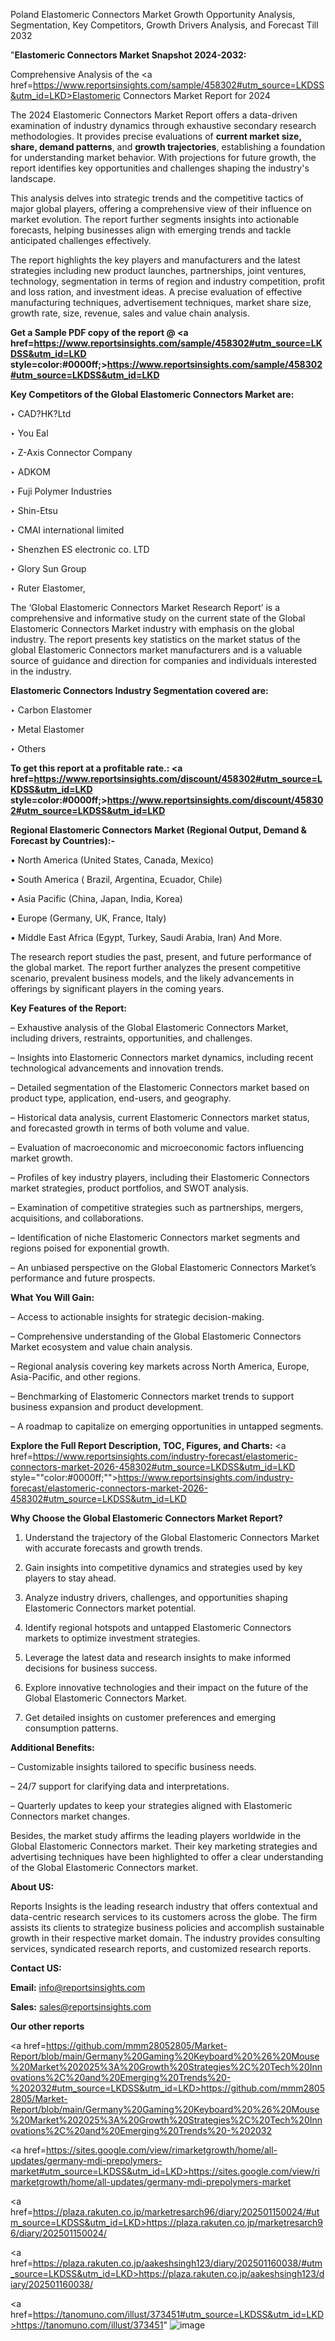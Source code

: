 Poland Elastomeric Connectors Market Growth Opportunity Analysis, Segmentation, Key Competitors, Growth Drivers Analysis, and Forecast Till 2032

"<strong>Elastomeric Connectors Market Snapshot 2024-2032:</strong>

Comprehensive Analysis of the <a href=https://www.reportsinsights.com/sample/458302#utm_source=LKDSS&utm_id=LKD>Elastomeric Connectors Market</a> Report for 2024

The 2024 Elastomeric Connectors Market Report offers a data-driven examination of industry dynamics through exhaustive secondary research methodologies. It provides precise evaluations of <strong>current market size, share, demand patterns</strong>, and <strong>growth trajectories</strong>, establishing a foundation for understanding market behavior. With projections for future growth, the report identifies key opportunities and challenges shaping the industry's landscape.

This analysis delves into strategic trends and the competitive tactics of major global players, offering a comprehensive view of their influence on market evolution. The report further segments insights into actionable forecasts, helping businesses align with emerging trends and tackle anticipated challenges effectively.

The report highlights the key players and manufacturers and the latest strategies including new product launches, partnerships, joint ventures, technology, segmentation in terms of region and industry competition, profit and loss ration, and investment ideas. A precise evaluation of effective manufacturing techniques, advertisement techniques, market share size, growth rate, size, revenue, sales and value chain analysis.

<strong>Get a Sample PDF copy of the report @ <a href=https://www.reportsinsights.com/sample/458302#utm_source=LKDSS&utm_id=LKD style=color:#0000ff;>https://www.reportsinsights.com/sample/458302#utm_source=LKDSS&utm_id=LKD</a></strong>

<strong>Key Competitors of the Global Elastomeric Connectors Market are:</strong>

‣ CAD?HK?Ltd

‣ You Eal

‣ Z-Axis Connector Company

‣ ADKOM

‣ Fuji Polymer Industries

‣ Shin-Etsu

‣ CMAI international limited

‣ Shenzhen ES electronic co. LTD

‣ Glory Sun Group

‣ Ruter Elastomer,

The ‘Global Elastomeric Connectors Market Research Report’ is a comprehensive and informative study on the current state of the Global Elastomeric Connectors Market industry with emphasis on the global industry. The report presents key statistics on the market status of the global Elastomeric Connectors market manufacturers and is a valuable source of guidance and direction for companies and individuals interested in the industry.

<strong>Elastomeric Connectors Industry Segmentation covered are:</strong>

‣ Carbon Elastomer

‣ Metal Elastomer

‣ Others

<strong>To get this report at a profitable rate.: <a href=https://www.reportsinsights.com/discount/458302#utm_source=LKDSS&utm_id=LKD style=color:#0000ff;>https://www.reportsinsights.com/discount/458302#utm_source=LKDSS&utm_id=LKD</a></strong>

<strong>Regional Elastomeric Connectors Market (Regional Output, Demand &amp; Forecast by Countries):-</strong>

• North America (United States, Canada, Mexico)

• South America ( Brazil, Argentina, Ecuador, Chile)

• Asia Pacific (China, Japan, India, Korea)

• Europe (Germany, UK, France, Italy)

• Middle East Africa (Egypt, Turkey, Saudi Arabia, Iran) And More.

The research report studies the past, present, and future performance of the global market. The report further analyzes the present competitive scenario, prevalent business models, and the likely advancements in offerings by significant players in the coming years.

<strong>Key Features of the Report:</strong>

– Exhaustive analysis of the Global Elastomeric Connectors Market, including drivers, restraints, opportunities, and challenges.

– Insights into Elastomeric Connectors market dynamics, including recent technological advancements and innovation trends.

– Detailed segmentation of the Elastomeric Connectors market based on product type, application, end-users, and geography.

– Historical data analysis, current Elastomeric Connectors market status, and forecasted growth in terms of both volume and value.

– Evaluation of macroeconomic and microeconomic factors influencing market growth.

– Profiles of key industry players, including their Elastomeric Connectors market strategies, product portfolios, and SWOT analysis.

– Examination of competitive strategies such as partnerships, mergers, acquisitions, and collaborations.

– Identification of niche Elastomeric Connectors market segments and regions poised for exponential growth.

– An unbiased perspective on the Global Elastomeric Connectors Market’s performance and future prospects.

<strong>What You Will Gain:</strong>

– Access to actionable insights for strategic decision-making.

– Comprehensive understanding of the Global Elastomeric Connectors Market ecosystem and value chain analysis.

– Regional analysis covering key markets across North America, Europe, Asia-Pacific, and other regions.

– Benchmarking of Elastomeric Connectors market trends to support business expansion and product development.

– A roadmap to capitalize on emerging opportunities in untapped segments.

<strong>Explore the Full Report Description, TOC, Figures, and Charts:</strong>
<a href=https://www.reportsinsights.com/industry-forecast/elastomeric-connectors-market-2026-458302#utm_source=LKDSS&utm_id=LKD style=""color:#0000ff;"">https://www.reportsinsights.com/industry-forecast/elastomeric-connectors-market-2026-458302#utm_source=LKDSS&utm_id=LKD</a>

<strong>Why Choose the Global Elastomeric Connectors Market Report?</strong>

1. Understand the trajectory of the Global Elastomeric Connectors Market with accurate forecasts and growth trends.

2. Gain insights into competitive dynamics and strategies used by key players to stay ahead.

3. Analyze industry drivers, challenges, and opportunities shaping Elastomeric Connectors market potential.

4. Identify regional hotspots and untapped Elastomeric Connectors markets to optimize investment strategies.

5. Leverage the latest data and research insights to make informed decisions for business success.

6. Explore innovative technologies and their impact on the future of the Global Elastomeric Connectors Market.

7. Get detailed insights on customer preferences and emerging consumption patterns.

<strong>Additional Benefits:</strong>

– Customizable insights tailored to specific business needs.

– 24/7 support for clarifying data and interpretations.

– Quarterly updates to keep your strategies aligned with Elastomeric Connectors market changes.

Besides, the market study affirms the leading players worldwide in the Global Elastomeric Connectors market. Their key marketing strategies and advertising techniques have been highlighted to offer a clear understanding of the Global Elastomeric Connectors market.

<strong><strong>About US</strong>:</strong>

Reports Insights is the leading research industry that offers contextual and data-centric research services to its customers across the globe. The firm assists its clients to strategize business policies and accomplish sustainable growth in their respective market domain. The industry provides consulting services, syndicated research reports, and customized research reports.

<strong>Contact US:</strong>

<p class=><b>Email:</b> <a href=mailto:info@reportsinsights.com>info@reportsinsights.com</a></p>
<p class=><b>Sales:</b> <a href=mailto:sales@reportsinsights.com>sales@reportsinsights.com</a></p>

<strong>Our other reports</strong>

<a href=https://github.com/mmm28052805/Market-Report/blob/main/Germany%20Gaming%20Keyboard%20%26%20Mouse%20Market%202025%3A%20Growth%20Strategies%2C%20Tech%20Innovations%2C%20and%20Emerging%20Trends%20-%202032#utm_source=LKDSS&utm_id=LKD>https://github.com/mmm28052805/Market-Report/blob/main/Germany%20Gaming%20Keyboard%20%26%20Mouse%20Market%202025%3A%20Growth%20Strategies%2C%20Tech%20Innovations%2C%20and%20Emerging%20Trends%20-%202032</a>

<a href=https://sites.google.com/view/rimarketgrowth/home/all-updates/germany-mdi-prepolymers-market#utm_source=LKDSS&utm_id=LKD>https://sites.google.com/view/rimarketgrowth/home/all-updates/germany-mdi-prepolymers-market</a>

<a href=https://plaza.rakuten.co.jp/marketresarch96/diary/202501150024/#utm_source=LKDSS&utm_id=LKD>https://plaza.rakuten.co.jp/marketresarch96/diary/202501150024/</a>

<a href=https://plaza.rakuten.co.jp/aakeshsingh123/diary/202501160038/#utm_source=LKDSS&utm_id=LKD>https://plaza.rakuten.co.jp/aakeshsingh123/diary/202501160038/</a>

<a href=https://tanomuno.com/illust/373451#utm_source=LKDSS&utm_id=LKD>https://tanomuno.com/illust/373451</a>"
![image](https://github.com/user-attachments/assets/cfcc21cf-480f-4f14-afde-58ff28b61240)
